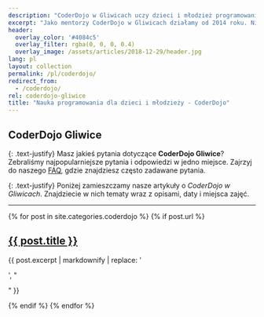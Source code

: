```yaml
---
description: "CoderDojo w Gliwicach uczy dzieci i młodzież programowania, tworzenia gier w Unity, budowania robotów, projektowania modeli 3D w Blenderze i logicznego myślenia"
excerpt: "Jako mentorzy CoderDojo w Gliwicach działamy od 2014 roku. Nie tylko **uczymy programowania**, ale przede wszystkim **uczymy myślenia jak programista**. <br><br>Zawodowo zajmujemy się [tworzeniem aplikacji internetowych](https://fractalsoft.org/pl/), a na CoderDojo dzielimy się naszą wiedzą i doświadczeniem. <br><br>Na zajęciach CoderDojo poruszamy różne tematy z branży IT: **tworzenie gier w Unity**, budowanie robotów, algorytmika, modelowanie w Blenderze, **programowanie w Ruby**, tworzenie stron WWW, **programowanie w Pythonie**, uczenie maszynowe, krytografia i kryptoanaliza. <br><br>Pokazujemy, że matematyka i logiczne myślenie przydaje się w życiu. Uczymy praktycznych umiejętności zastosowania technologii. Pomagamy w sposób techniczny spełniać marzenia dzieci."
header:
  overlay_color: '#4084c5'
  overlay_filter: rgba(0, 0, 0, 0.4)
  overlay_image: /assets/articles/2018-12-29/header.jpg
lang: pl
layout: collection
permalink: /pl/coderdojo/
redirect_from:
  - /coderdojo/
rel: coderdojo-gliwice
title: "Nauka programowania dla dzieci i młodzieży - CoderDojo"
---
```


## CoderDojo Gliwice

{: .text-justify}
Masz jakieś pytania dotyczące **CoderDojo Gliwice**?
Zebraliśmy najpopularniejsze pytania i odpowiedzi w jedno miejsce.
Zajrzyj do naszego [FAQ](/pl/coderdojo/faq/), gdzie znajdziesz często zadawane pytania.

{: .text-justify}
Poniżej zamieszczamy nasze artykuły o _CoderDojo w Gliwicach_.
Znajdziecie w nich tematy wraz z opisami, daty i miejsca zajęć.

----
<div class='list'>
{% for post in site.categories.coderdojo %}
{% if post.url %}
  <div class='list__item'>
    <a href='{{ post.url }}'>
      <h2>{{ post.title }}</h2>
    </a>
    {{ post.excerpt | markdownify | replace: '<p>', "<p class='text-justify'>" }}
  </div>
{% endif %}
{% endfor %}
</div>
